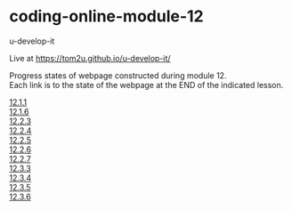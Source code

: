 # coding-online-module-12

u-develop-it  

Live at https://tom2u.github.io/u-develop-it/  

Progress states of webpage constructed during module 12.  
Each link is to the state of the webpage at the END of the indicated lesson.  

[12.1.1](https://github.com/tom2u/coding-online-module-12/tree/master/12.1.1)  
[12.1.6](https://github.com/tom2u/coding-online-module-12/tree/master/12.1.6)  
[12.2.3](https://github.com/tom2u/coding-online-module-12/tree/master/12.2.3)  
[12.2.4](https://github.com/tom2u/coding-online-module-12/tree/master/12.2.4)  
[12.2.5](https://github.com/tom2u/coding-online-module-12/tree/master/12.2.5)  
[12.2.6](https://github.com/tom2u/coding-online-module-12/tree/master/12.2.6)  
[12.2.7](https://github.com/tom2u/coding-online-module-12/tree/master/12.2.7)  
[12.3.3](https://github.com/tom2u/coding-online-module-12/tree/master/12.3.3)  
[12.3.4](https://github.com/tom2u/coding-online-module-12/tree/master/12.3.4)  
[12.3.5](https://github.com/tom2u/coding-online-module-12/tree/master/12.3.5)  
[12.3.6](https://github.com/tom2u/coding-online-module-12/tree/master/12.3.6)  